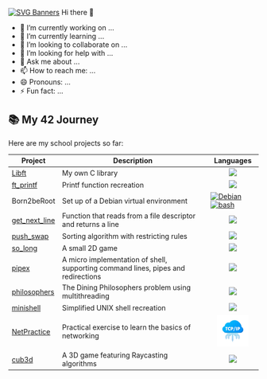 [![SVG Banners](https://svg-banners.vercel.app/api?type=rainbow&text1=WELCOME&width=800&height=400)](https://github.com/Akshay090/svg-banners)
Hi there 👋

- 🔭 I’m currently working on ...
- 🌱 I’m currently learning ...
- 👯 I’m looking to collaborate on ...
- 🤔 I’m looking for help with ...
- 💬 Ask me about ...
- 📫 How to reach me: ...
- 😄 Pronouns: ...
- ⚡ Fun fact: ...

## 📚 My 42 Journey
Here are my school projects so far:

| Project | Description | Languages |
|---------|------------|------------|
| [Libft](https://github.com/renatomotamanuel/42lisboa/tree/master/CommonCore/Rank00/Libft) | My own C library | [<div align="center"> <img src="https://skillicons.dev/icons?i=c"> </div>](https://cplusplus.com/reference/clibrary/) |
| [ft_printf](https://github.com/renatomotamanuel/42lisboa/tree/master/CommonCore/Rank01/ft_printf) | Printf function recreation | [<div align="center"> <img src="https://skillicons.dev/icons?i=c"> </div>](https://cplusplus.com/reference/clibrary/) |
| Born2beRoot | Set up of a Debian virtual environment | [![Debian](https://skillicons.dev/icons?i=debian)](https://www.debian.org/doc/)[![bash](https://skillicons.dev/icons?i=bash)](https://www.gnu.org/software/bash/manual/bash.html) |
| [get_next_line](https://github.com/renatomotamanuel/42lisboa/tree/master/CommonCore/Rank01/get_next_line) | Function that reads from a file descriptor and returns a line | [<div align="center"> <img src="https://skillicons.dev/icons?i=c"> </div>](https://cplusplus.com/reference/clibrary/) |
| [push_swap](https://github.com/renatomotamanuel/42lisboa/tree/master/CommonCore/Rank02/push_swap) | Sorting algorithm with restricting rules | [<div align="center"> <img src="https://skillicons.dev/icons?i=c"> </div>](https://cplusplus.com/reference/clibrary/) |
| [so_long](https://github.com/renatomotamanuel/42lisboa/tree/master/CommonCore/Rank02/so_long) | A small 2D game | [<div align="center"> <img src="https://skillicons.dev/icons?i=c"> </div>](https://cplusplus.com/reference/clibrary/) |
| [pipex](https://github.com/renatomotamanuel/42lisboa/tree/master/CommonCore/Rank02/pipex) | A micro implementation of shell, supporting command lines, pipes and redirections | [<div align="center"> <img src="https://skillicons.dev/icons?i=c"> </div>](https://cplusplus.com/reference/clibrary/) |
| [philosophers](https://github.com/renatomotamanuel/42lisboa/tree/master/CommonCore/Rank03/philosophers) | The Dining Philosophers problem using multithreading | [<div align="center"> <img src="https://skillicons.dev/icons?i=c"> </div>](https://cplusplus.com/reference/clibrary/) |
| [minishell](https://github.com/renatomotamanuel/42lisboa/tree/master/CommonCore/Rank03/minishell) | Simplified UNIX shell recreation | [<div align="center"> <img src="https://skillicons.dev/icons?i=c"> </div>](https://cplusplus.com/reference/clibrary/) |
| [NetPractice](https://github.com/renatomotamanuel/42lisboa/tree/master/CommonCore/Rank04/netpractice) | Practical exercise to learn the basics of networking | [<div align="center"> <img src="/logo/tcp_ip_final.png"> </div>](http://www.tcpipguide.com/) |
| [cub3d](https://github.com/renatomotamanuel/42lisboa/tree/master/CommonCore/Rank04/cub3d) | A 3D game featuring Raycasting algorithms | [<div align="center"> <img src="https://skillicons.dev/icons?i=c"> </div>](https://cplusplus.com/reference/clibrary/) |
